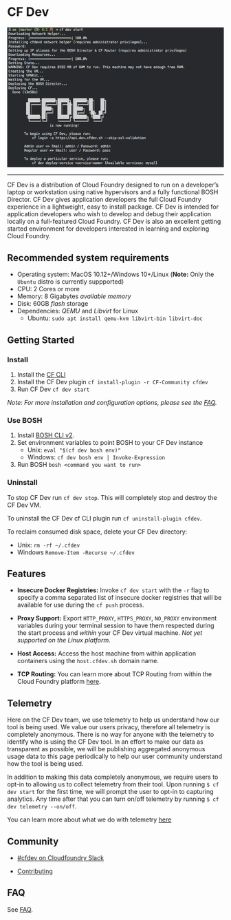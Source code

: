 # CF Dev

![start](./docs/start.png)

***********************************

CF Dev is a distribution of Cloud Foundry designed to run on a developer’s laptop or workstation using native hypervisors and a fully functional BOSH Director. CF Dev gives application developers the full Cloud Foundry experience in a lightweight, easy to install package. CF Dev is intended for application developers who wish to develop and debug their application locally on a full-featured Cloud Foundry. CF Dev is also an excellent getting started environment for developers interested in learning and exploring Cloud Foundry.

## Recommended system requirements

* Operating system: MacOS 10.12+/Windows 10+/Linux (**Note:** Only the `Ubuntu` distro is currently suppported)
* CPU: 2 Cores or more
* Memory: 8 Gigabytes _available memory_
* Disk: 60GB _flash_ storage
* Dependencies: _QEMU_ and _Libvirt_ for Linux
  * Ubuntu: `sudo apt install qemu-kvm libvirt-bin libvirt-doc`

## Getting Started

### Install

1. Install the [CF CLI](https://github.com/cloudfoundry/cli)
1. Install the CF Dev plugin `cf install-plugin -r CF-Community cfdev`
1. Run CF Dev `cf dev start`

_Note: For more installation and configuration options, please see the [FAQ](./FAQ.md#can-i-configure-the-working-directory)._

### Use BOSH

1. Install [BOSH CLI v2](https://bosh.io/docs/cli-v2.html).
1. Set environment variables to point BOSH to your CF Dev instance
	* Unix: `eval "$(cf dev bosh env)"`
	* Windows: `cf dev bosh env | Invoke-Expression`
1. Run BOSH `bosh <command you want to run>`

### Uninstall

To stop CF Dev run `cf dev stop`. This will completely stop and destroy the CF Dev VM.

To uninstall the CF Dev cf CLI plugin run `cf uninstall-plugin cfdev`.

To reclaim consumed disk space, delete your CF Dev directory:

* Unix: `rm -rf ~/.cfdev`
* Windows `Remove-Item -Recurse ~/.cfdev`

## Features

* **Insecure Docker Registries:** Invoke `cf dev start` with the `-r` flag to specify a comma separated list of insecure docker registries that will be
   available for use during the `cf push` process.

* **Proxy Support:** Export `HTTP_PROXY`, `HTTPS_PROXY`, `NO_PROXY` environment variables during your terminal session to have them respected during the start process and _within_
  your CF Dev virtual machine. _Not yet supported on the Linux platform_.

* **Host Access:** Access the host machine from within application containers using the `host.cfdev.sh` domain name.

* **TCP Routing:** You can learn more about TCP Routing from within the Cloud Foundry platform [here](https://github.com/cloudfoundry/routing-release#post-deploy-steps).

## Telemetry

Here on the CF Dev team, we use telemetry to help us understand how our tool is being used.  We value our users privacy, therefore all telemetry is completely anonymous. There is no way for anyone with the telemetry to identify who is using the CF Dev tool.  In an effort to make our data as transparent as possible, we will be publishing aggregated anonymous usage data to this page periodically to help our user community understand how the tool is being used. 

In addition to making this data completely anonymous, we require users to opt-in to allowing us to collect telemetry from their tool. Upon running `$ cf dev start` for the first time, we will prompt the user to opt-in to capturing analytics.  Any time after that you can turn on/off telemetry by running `$ cf dev telemetry --on/off`.

You can learn more about what we do with telemetry [here](https://github.com/cloudfoundry-incubator/cfdev/wiki/Telemetry)

## Community

* [#cfdev on Cloudfoundry Slack](https://cloudfoundry.slack.com)

* [Contributing](CONTRIBUTING.md)

## FAQ

See [FAQ](FAQ.md).
